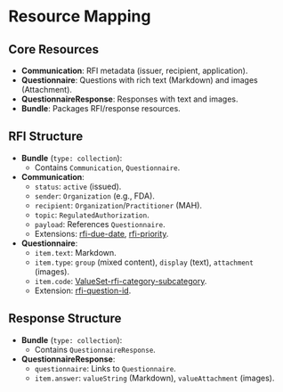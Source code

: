# Resource Mapping

## Core Resources
- **Communication**: RFI metadata (issuer, recipient, application).
- **Questionnaire**: Questions with rich text (Markdown) and images (Attachment).
- **QuestionnaireResponse**: Responses with text and images.
- **Bundle**: Packages RFI/response resources.

## RFI Structure
- **Bundle** (`type: collection`):
  - Contains `Communication`, `Questionnaire`.
- **Communication**:
  - `status`: `active` (issued).
  - `sender`: `Organization` (e.g., FDA).
  - `recipient`: `Organization`/`Practitioner` (MAH).
  - `topic`: `RegulatedAuthorization`.
  - `payload`: References `Questionnaire`.
  - Extensions: [rfi-due-date](StructureDefinition-rfi-due-date.html), [rfi-priority](StructureDefinition-rfi-priority.html).
- **Questionnaire**:
  - `item.text`: Markdown.
  - `item.type`: `group` (mixed content), `display` (text), `attachment` (images).
  - `item.code`: [ValueSet-rfi-category-subcategory](ValueSet-rfi-category-subcategory.html).
  - Extension: [rfi-question-id](StructureDefinition-rfi-question-id.html).

## Response Structure
- **Bundle** (`type: collection`):
  - Contains `QuestionnaireResponse`.
- **QuestionnaireResponse**:
  - `questionnaire`: Links to `Questionnaire`.
  - `item.answer`: `valueString` (Markdown), `valueAttachment` (images).